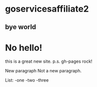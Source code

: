 # goservicesaffiliate2

## bye world

# No hello!
this is a great new site.
p.s. gh-pages rock!

New paragraph
Not a new paragraph.

List:
-one
-two
-three
